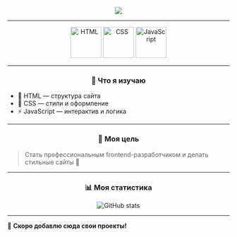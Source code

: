<!-- Анимация текста -->
<p align="center">
  <img src="https://readme-typing-svg.herokuapp.com?color=%23F7A500&size=24&center=true&vCenter=true&width=800&lines=Привет!+Я+начинающий+frontend-разработчик;Меня+зовут+Тимурбек+уулу+Марлен;HTML+%7C+CSS+%7C+JavaScript"/>
</p>

---

<!-- Анимированные SVG-иконки -->
<p align="center">
  <img src="https://raw.githubusercontent.com/Marlenbek03/icons/main/html5-bounce.svg" width="70" alt="HTML" />
  <img src="https://raw.githubusercontent.com/Marlenbek03/icons/main/css3-bounce.svg" width="70" alt="CSS" />
  <img src="https://raw.githubusercontent.com/Marlenbek03/icons/main/javascript-bounce.svg" width="70" alt="JavaScript" />
</p>

---

<h3 align="center">🚀 Что я изучаю</h3>

- 📌 HTML — структура сайта  
- 🎨 CSS — стили и оформление  
- ⚡ JavaScript — интерактив и логика  

---

<h3 align="center">🎯 Моя цель</h3>

> Стать профессиональным frontend-разработчиком и делать стильные сайты 🚀

---

<h3 align="center">📊 Моя статистика</h3>

<p align="center">
  <img src="https://github-readme-stats.vercel.app/api?username=Marlenbek03&show_icons=true&theme=tokyonight" alt="GitHub stats"/>
</p>

---

📌 **Скоро добавлю сюда свои проекты!**
